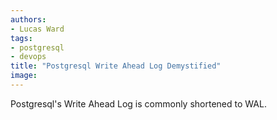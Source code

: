 ```yaml
---
authors:
- Lucas Ward
tags:
- postgresql
- devops
title: "Postgresql Write Ahead Log Demystified"
image: 
---
```


Postgresql's Write Ahead Log is commonly shortened to WAL. 